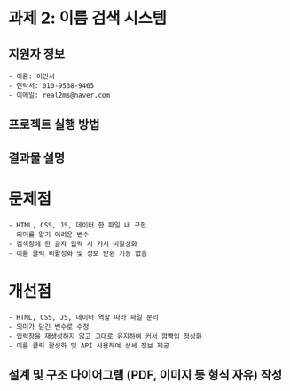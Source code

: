 # 과제 2: 이름 검색 시스템

## 지원자 정보
    - 이름: 이민서
    - 연락처: 010-9538-9465
    - 이메일: real2ms@naver.com

## 프로젝트 실행 방법
## 결과물 설명
# 문제점
    - HTML, CSS, JS, 데이터 한 파일 내 구현
    - 의미를 알기 어려운 변수
    - 검색창에 한 글자 입력 시 커서 비활성화
    - 이름 클릭 비활성화 및 정보 반환 기능 없음
# 개선점
    - HTML, CSS, JS, 데이터 역할 따라 파일 분리
    - 의미가 담긴 변수로 수정
    - 입력창을 재생성하지 않고 그대로 유지하여 커서 깜빡임 정상화
    - 이름 클릭 활성화 및 API 사용하여 상세 정보 제공

## 설계 및 구조 다이어그램 (PDF, 이미지 등 형식 자유) 작성